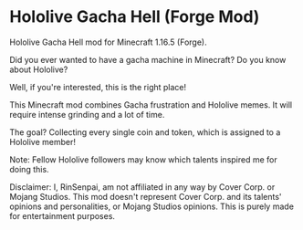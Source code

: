 # Hololive Gacha Hell (Forge Mod)

Hololive Gacha Hell mod for Minecraft 1.16.5 (Forge).

Did you ever wanted to have a gacha machine in Minecraft? Do you know about Hololive?

Well, if you're interested, this is the right place!

This Minecraft mod combines Gacha frustration and Hololive memes. It will require intense grinding and a lot of time.

The goal? Collecting every single coin and token, which is assigned to a Hololive member!

Note: Fellow Hololive followers may know which talents inspired me for doing this.

Disclaimer: I, RinSenpai, am not affiliated in any way by Cover Corp. or Mojang Studios. This mod doesn't represent Cover Corp. and its talents' opinions and personalities, or Mojang Studios opinions. This is purely made for entertainment purposes.
